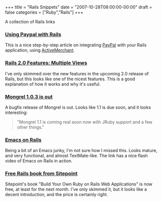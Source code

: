 +++
title = "Rails Snippets"
date = "2007-10-28T08:00:00-00:00"
draft = false
categories = ["Ruby","Rails"]
+++

A collection of Rails links

### [Using Paypal with Rails](http://www.fortytwo.gr/blog/14/Using-Paypal-with-Rails)

This is a nice step-by-step article on integrating
[PayPal](http://www.paypal.com) with your Rails application, using
[ActiveMerchant](http://www.activemerchant.org/).

### [Rails 2.0 Features: Multiple Views](http://www.sitepoint.com/blogs/2007/10/26/rails-20-features-multiple-views/)

I've only skimmed over the new features in the upcoming 2.0 release of
Rails, but this looks like one of the nicest features. This is a good
explanation of how it works and why it's useful.

### [Mongrel 1.0.3 is out](http://mongrel.rubyforge.org/news.html)

A bugfix release of Mongrel is out. Looks like 1.1 is due soon, and it
looks interesting:

> "Mongrel 1.1 is coming real soon now with JRuby support and a few
> other things."

### [Emacs on Rails](http://emacsonrails.drozdov.net/)

Being a bit of an Emacs junky, I'm not sure how I missed this. Looks
mature, and very functional, and almost TextMate-like. The link has a
nice flash video of Emacs on Rails in action.

### [Free Rails book from Sitepoint](http://www.sitepoint.com/books/rails1/freebook.php)

Sitepoint's book "Build Your Own Ruby on Rails Web Applications" is now
free, at least for the next month. I've only skimmed it, but it looks
like a decent introduction, and the price is certainly right.

